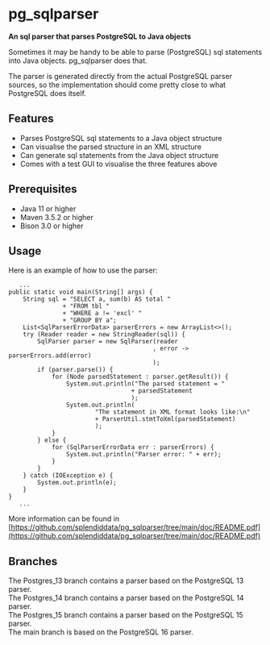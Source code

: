 # pg_sqlparser
**An sql parser that parses PostgreSQL to Java objects**

Sometimes it may be handy to be able to parse (PostgreSQL) sql statements into Java objects. pg_sqlparser does that.

The parser is generated directly from the actual PostgreSQL parser sources, so the implementation should come pretty close to what PostgreSQL does itself.

## Features
* Parses PostgreSQL sql statements to a Java object structure
* Can visualise the parsed structure in an XML structure
* Can generate sql statements from the Java object structure
* Comes with a test GUI to visualise the three features above

## Prerequisites
* Java 11 or higher
* Maven 3.5.2 or higher
* Bison 3.0 or higher

## Usage
Here is an example of how to use the parser:

```
   ...
public static void main(String[] args) {
    String sql = "SELECT a, sum(b) AS total "
               + "FROM tbl "
               + "WHERE a != 'excl' "
               + "GROUP BY a";
    List<SqlParserErrorData> parserErrors = new ArrayList<>();
    try (Reader reader = new StringReader(sql)) {
        SqlParser parser = new SqlParser(reader
                                        , error -> parserErrors.add(error)
                                        );
        if (parser.parse()) {
            for (Node parsedStatement : parser.getResult()) {
                System.out.println("The parsed statement = "
                                  + parsedStatement
                                  );
                System.out.println(
                        "The statement in XML format looks like:\n"
                        + ParserUtil.stmtToXml(parsedStatement)
                        );
            }
        } else {
            for (SqlParserErrorData err : parserErrors) {
                System.out.println("Parser error: " + err);
            }
        }
    } catch (IOException e) {
        System.out.println(e);
    }
}
   ...
```
More information can be found in [https://github.com/splendiddata/pg_sqlparser/tree/main/doc/README.pdf](https://github.com/splendiddata/pg_sqlparser/tree/main/doc/README.pdf)

## Branches
The Postgres_13 branch contains a parser based on the PostgreSQL 13 parser.<br>
The Postgres_14 branch contains a parser based on the PostgreSQL 14 parser.<br>
The Postgres_15 branch contains a parser based on the PostgreSQL 15 parser.<br>
The main branch is based on the PostgreSQL 16 parser.
